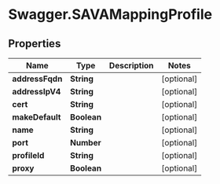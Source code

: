 # Swagger.SAVAMappingProfile

## Properties
Name | Type | Description | Notes
------------ | ------------- | ------------- | -------------
**addressFqdn** | **String** |  | [optional] 
**addressIpV4** | **String** |  | [optional] 
**cert** | **String** |  | [optional] 
**makeDefault** | **Boolean** |  | [optional] 
**name** | **String** |  | [optional] 
**port** | **Number** |  | [optional] 
**profileId** | **String** |  | [optional] 
**proxy** | **Boolean** |  | [optional] 


